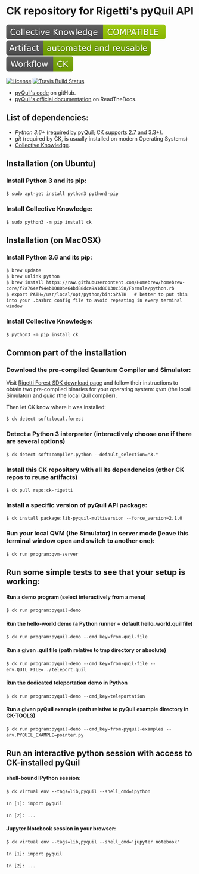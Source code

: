 # CK repository for Rigetti's pyQuil API

[![compatibility](https://github.com/ctuning/ck-guide-images/blob/master/ck-compatible.svg)](https://github.com/ctuning/ck)
[![automation](https://github.com/ctuning/ck-guide-images/blob/master/ck-artifact-automated-and-reusable.svg)](http://cTuning.org/ae)
[![workflow](https://github.com/ctuning/ck-guide-images/blob/master/ck-workflow.svg)](http://cKnowledge.org)

[![License](https://img.shields.io/badge/License-BSD%203--Clause-blue.svg)](https://opensource.org/licenses/BSD-3-Clause)
[![Travis Build Status](https://travis-ci.org/ctuning/ck-rigetti.svg?branch=master)](https://travis-ci.org/ctuning/ck-rigetti)

* [pyQuil's code](https://github.com/rigetti/pyquil) on gitHub.
* [pyQuil's official documentation](https://pyquil.readthedocs.io/en/stable/) on ReadTheDocs.

## List of dependencies:
- *Python 3.6+* ([required by pyQuil](https://pyquil.readthedocs.io/en/stable/start.html); [CK supports 2.7 and 3.3+](https://github.com/ctuning/ck#minimal-installation)).
- *git* (required by CK, is usually installed on modern Operating Systems)
- [Collective Knowledge](http://cknowledge.org).


## Installation (on Ubuntu)

### Install Python 3 and its pip:

```
$ sudo apt-get install python3 python3-pip
```

### Install Collective Knowledge:

```
$ sudo python3 -m pip install ck
```


## Installation (on MacOSX)

### Install Python 3.6 and its pip:
```
$ brew update
$ brew unlink python
$ brew install https://raw.githubusercontent.com/Homebrew/homebrew-core/f2a764ef944b1080be64bd88dca9a1d80130c558/Formula/python.rb
$ export PATH=/usr/local/opt/python/bin:$PATH   # better to put this into your .bashrc config file to avoid repeating in every terminal window
```

### Install Collective Knowledge:

```
$ python3 -m pip install ck
```


## Common part of the installation

### Download the pre-compiled Quantum Compiler and Simulator:

Visit [Rigetti Forest SDK download page](https://www.rigetti.com/forest)
and follow their instructions to obtain two pre-compiled binaries
for your operating system: *qvm* (the local Simulator) and *quilc* (the local Quil compiler).

Then let CK know where it was installed:
```
$ ck detect soft:local.forest
```


### Detect a Python 3 interpreter (interactively choose one if there are several options)
```
$ ck detect soft:compiler.python --default_selection="3."
```

### Install this CK repository with all its dependencies (other CK repos to reuse artifacts)
```
$ ck pull repo:ck-rigetti
```

### Install a specific version of pyQuil API package:

```
$ ck install package:lib-pyquil-multiversion --force_version=2.1.0
```

### Run your local QVM (the Simulator) in server mode (leave this terminal window open and switch to another one):

```
$ ck run program:qvm-server
```


## Run some simple tests to see that your setup is working:

#### Run a demo program (select interactively from a menu)

```
$ ck run program:pyquil-demo
```

#### Run the hello-world demo (a Python runner + default hello_world.quil file)

```
$ ck run program:pyquil-demo --cmd_key=from-quil-file
```

#### Run a given .quil file (path relative to tmp directory or absolute)

```
$ ck run program:pyquil-demo --cmd_key=from-quil-file --env.QUIL_FILE=../teleport.quil
```

#### Run the dedicated teleportation demo in Python

```
$ ck run program:pyquil-demo --cmd_key=teleportation
```

#### Run a given pyQuil example (path relative to pyQuil example directory in CK-TOOLS)
```
$ ck run program:pyquil-demo --cmd_key=from-pyquil-examples --env.PYQUIL_EXAMPLE=pointer.py
```


## Run an interactive python session with access to CK-installed pyQuil

#### shell-bound IPython session:
```
$ ck virtual env --tags=lib,pyquil --shell_cmd=ipython

In [1]: import pyquil

In [2]: ...
```

#### Jupyter Notebook session in your browser:
```
$ ck virtual env --tags=lib,pyquil --shell_cmd='jupyter notebook'

In [1]: import pyquil

In [2]: ...
```
